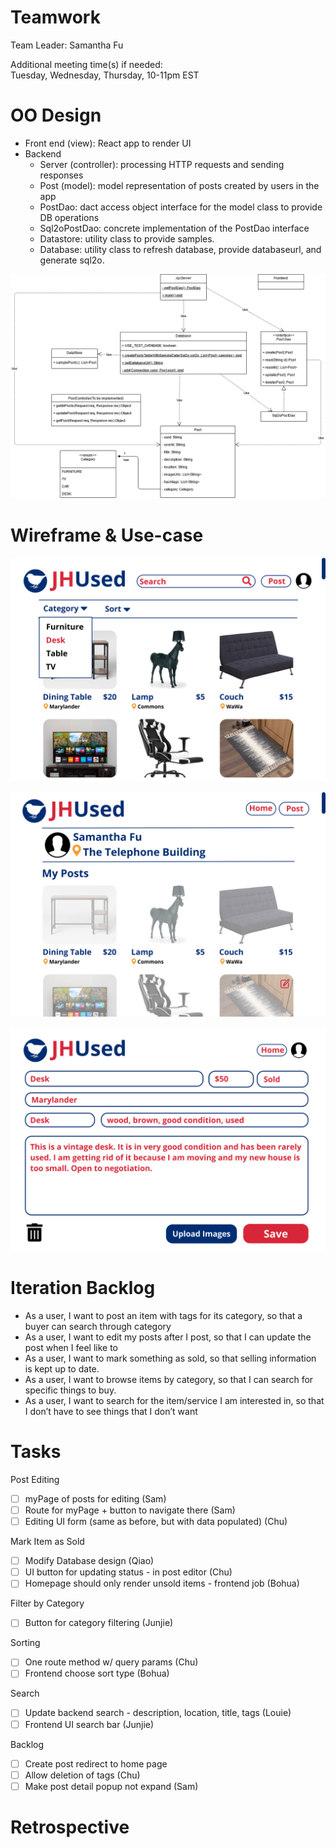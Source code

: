 # Teamwork  
Team Leader: Samantha Fu 

Additional meeting time(s) if needed:  
Tuesday, Wednesday, Thursday, 10-11pm EST

# OO Design  
* Front end (view): React app to render UI
* Backend
  * Server (controller): processing HTTP requests and sending responses
  * Post (model): model representation of posts created by users in the app
  * PostDao: dact access object interface for the model class to provide DB operations
  * Sql2oPostDao: concrete implementation of the PostDao interface 
  * Datastore: utility class to provide samples.
  * Database: utility class to refresh database, provide databaseurl, and generate sql2o.

![](../assets/UML/UML-iteration1.png)

# Wireframe & Use-case  

![](../assets/Wireframe/Wireframe-home-iteration2.png)

![](../assets/Wireframe/Wireframe-myPosts-iteration2.png)

![](../assets/Wireframe/Wireframe-editPost-iteration2.png)

# Iteration Backlog  
* As a user, I want to post an item with tags for its category, so that a buyer can search through category  
* As a user, I want to edit my posts after I post, so that I can update the post when I feel like to  
* As a user, I want to mark something as sold, so that selling information is kept up to date.  
* As a user, I want to browse items by category, so that I can search for specific things to buy.  
* As a user, I want to search for the item/service I am interested in, so that I don’t have to see things that I don’t want 

# Tasks  
Post Editing
- [ ] myPage of posts for editing (Sam)
- [ ] Route for myPage + button to navigate there (Sam)
- [ ] Editing UI form (same as before, but with data populated) (Chu)

Mark Item as Sold
- [ ] Modify Database design (Qiao)
- [ ] UI button for updating status - in post editor (Chu)
- [ ] Homepage should only render unsold items - frontend job (Bohua)

Filter by Category
- [ ] Button for category filtering (Junjie)

Sorting
- [ ] One route method w/ query params (Chu)
- [ ] Frontend choose sort type (Bohua)

Search
- [ ] Update backend search - description, location, title, tags (Louie)
- [ ] Frontend UI search bar (Junjie)

Backlog 
- [ ] Create post redirect to home page
- [ ] Allow deletion of tags (Chu)
- [ ] Make post detail popup not expand (Sam)

# Retrospective  


